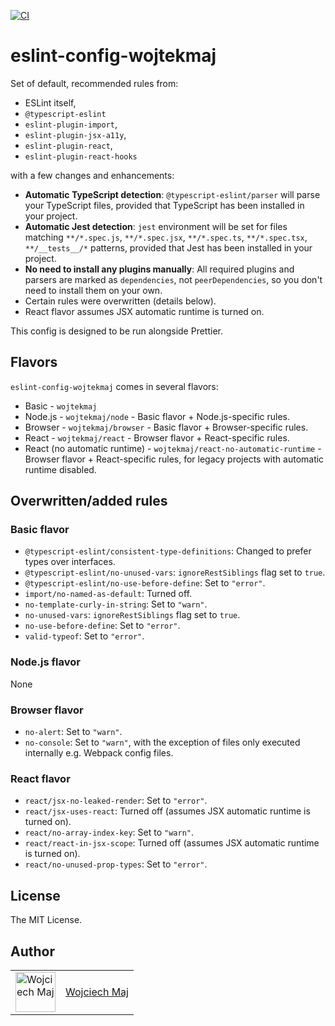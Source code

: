 [![CI](https://github.com/wojtekmaj/eslint-config-wojtekmaj/workflows/CI/badge.svg)](https://github.com/wojtekmaj/eslint-config-wojtekmaj/actions)

# eslint-config-wojtekmaj

Set of default, recommended rules from:

- ESLint itself,
- `@typescript-eslint`
- `eslint-plugin-import`,
- `eslint-plugin-jsx-a11y`,
- `eslint-plugin-react`,
- `eslint-plugin-react-hooks`

with a few changes and enhancements:

- **Automatic TypeScript detection**: `@typescript-eslint/parser` will parse your TypeScript files, provided that TypeScript has been installed in your project.
- **Automatic Jest detection**: `jest` environment will be set for files matching `**/*.spec.js`, `**/*.spec.jsx`, `**/*.spec.ts`, `**/*.spec.tsx`, `**/__tests__/*` patterns, provided that Jest has been installed in your project.
- **No need to install any plugins manually**: All required plugins and parsers are marked as `dependencies`, not `peerDependencies`, so you don't need to install them on your own.
- Certain rules were overwritten (details below).
- React flavor assumes JSX automatic runtime is turned on.

This config is designed to be run alongside Prettier.

## Flavors

`eslint-config-wojtekmaj` comes in several flavors:

- Basic - `wojtekmaj`
- Node.js - `wojtekmaj/node` - Basic flavor + Node.js-specific rules.
- Browser - `wojtekmaj/browser` - Basic flavor + Browser-specific rules.
- React - `wojtekmaj/react` - Browser flavor + React-specific rules.
- React (no automatic runtime) - `wojtekmaj/react-no-automatic-runtime` - Browser flavor + React-specific rules, for legacy projects with automatic runtime disabled.

## Overwritten/added rules

### Basic flavor

- `@typescript-eslint/consistent-type-definitions`: Changed to prefer types over interfaces.
- `@typescript-eslint/no-unused-vars`: `ignoreRestSiblings` flag set to `true`.
- `@typescript-eslint/no-use-before-define`: Set to `"error"`.
- `import/no-named-as-default`: Turned off.
- `no-template-curly-in-string`: Set to `"warn"`.
- `no-unused-vars`: `ignoreRestSiblings` flag set to `true`.
- `no-use-before-define`: Set to `"error"`.
- `valid-typeof`: Set to `"error"`.

### Node.js flavor

None

### Browser flavor

- `no-alert`: Set to `"warn"`.
- `no-console`: Set to `"warn"`, with the exception of files only executed internally e.g. Webpack config files.

### React flavor

- `react/jsx-no-leaked-render`: Set to `"error"`.
- `react/jsx-uses-react`: Turned off (assumes JSX automatic runtime is turned on).
- `react/no-array-index-key`: Set to `"warn"`.
- `react/react-in-jsx-scope`: Turned off (assumes JSX automatic runtime is turned on).
- `react/no-unused-prop-types`: Set to `"error"`.

## License

The MIT License.

## Author

<table>
  <tr>
    <td >
      <img src="https://avatars.githubusercontent.com/u/5426427?v=4&s=128" width="64" height="64" alt="Wojciech Maj">
    </td>
    <td>
      <a href="https://github.com/wojtekmaj">Wojciech Maj</a>
    </td>
  </tr>
</table>
